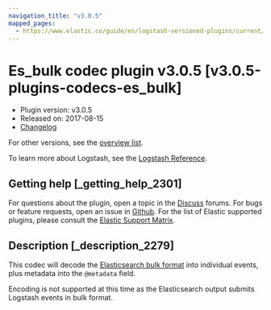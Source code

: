 ```yaml
---
navigation_title: "v3.0.5"
mapped_pages:
  - https://www.elastic.co/guide/en/logstash-versioned-plugins/current/v3.0.5-plugins-codecs-es_bulk.html
---
```


# Es_bulk codec plugin v3.0.5 [v3.0.5-plugins-codecs-es_bulk]


* Plugin version: v3.0.5
* Released on: 2017-08-15
* [Changelog](https://github.com/logstash-plugins/logstash-codec-es_bulk/blob/v3.0.5/CHANGELOG.md)

For other versions, see the [overview list](codec-es_bulk-index.md).

To learn more about Logstash, see the [Logstash Reference](logstash://reference/index.md).

## Getting help [_getting_help_2301]

For questions about the plugin, open a topic in the [Discuss](http://discuss.elastic.co) forums. For bugs or feature requests, open an issue in [Github](https://github.com/logstash-plugins/logstash-codec-es_bulk). For the list of Elastic supported plugins, please consult the [Elastic Support Matrix](https://www.elastic.co/support/matrix#matrix_logstash_plugins).


## Description [_description_2279]

This codec will decode the [Elasticsearch bulk format](http://www.elasticsearch.org/guide/en/elasticsearch/reference/current/docs-bulk.md) into individual events, plus metadata into the `@metadata` field.

Encoding is not supported at this time as the Elasticsearch output submits Logstash events in bulk format.


